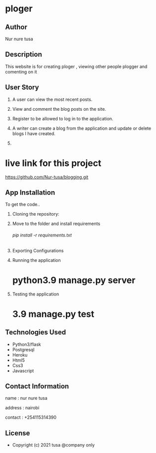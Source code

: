 # ploger

## Author
Nur nure tusa

## Description
This website is for creating ploger , viewing other people plogger and comenting on it

## User Story

1. A user can view the most recent posts.

2. View and comment the blog posts on the site.

3. Register to be allowed to log in to the application.

4. A writer can create a blog from the application and update or delete blogs I have created.
5. 
# live link for this project
 https://github.com/Nur-tusa/blogging.git

## App Installation

To get the code..

1. Cloning the repository:

   
2. Move to the folder and install requirements

 

    ###### pip install -r requirements.txt

3. Exporting Configurations

    

4. Running the application

    # python3.9 manage.py server

5. Testing the application

    # 3.9 manage.py test


## Technologies Used
  * Python3/flask
  * Postgresql
  * Heroku
  * Html5
  * Css3
  * Javascript
  
## Contact Information
name : nur nure tusa

address : nairobi

contact : +254115314390

## License
* Copyright (c) 2021 tusa @company only
